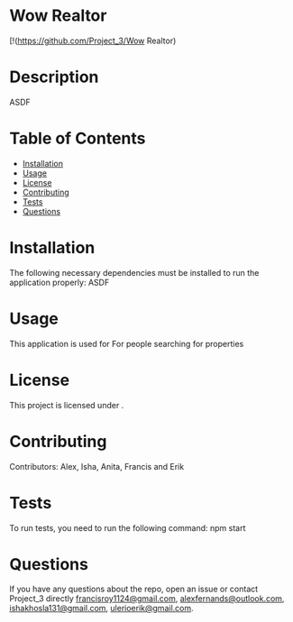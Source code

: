 # Wow Realtor
  [!(https://github.com/Project_3/Wow Realtor)
  # Description
  ASDF
  # Table of Contents 
  * [Installation](#installation)
  * [Usage](#usage)
  * [License](#license)
  * [Contributing](#contributing)
  * [Tests](#tests)
  * [Questions](#questions)
  # Installation
  The following necessary dependencies must be installed to run the application properly: ASDF
  # Usage
  ​This application is used for For people searching for properties
  # License
  This project is licensed under .
  # Contributing
  ​Contributors: Alex, Isha, Anita, Francis and Erik
  # Tests
  To run tests, you need to run the following command: npm start
  # Questions
  If you have any questions about the repo, open an issue or contact Project_3 directly francisroy1124@gmail.com, alexfernands@outlook.com, ishakhosla131@gmail.com, ulerioerik@gmail.com.
  